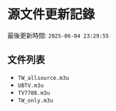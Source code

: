 # 源文件更新記錄

最後更新時間: `2025-06-04 23:29:55`

## 文件列表
- `TW_allsource.m3u`
- `UBTV.m3u`
- `TV7708.m3u`
- `TW_only.m3u`
